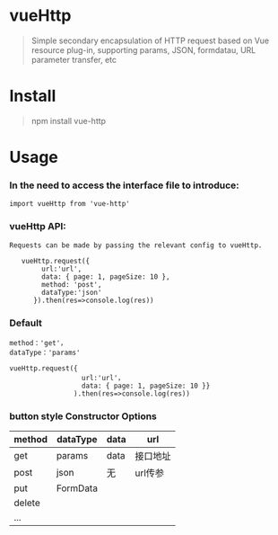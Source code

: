 # vueHttp
> Simple secondary encapsulation of HTTP request based on Vue resource plug-in, supporting params, JSON, formdatau, URL parameter transfer, etc
# Install
> npm install vue-http

# Usage
###   In the need to access the interface file to introduce:
    import vueHttp from 'vue-http'
### vueHttp API:
    Requests can be made by passing the relevant config to vueHttp.
  ```
     vueHttp.request({
          url:'url',
          data: { page: 1, pageSize: 10 },
          method: 'post',
          dataType:'json'
        }).then(res=>console.log(res))
  ```
### Default
    method：'get'，
    dataType：'params'
    
    vueHttp.request({
                      url:'url'，
                      data: { page: 1, pageSize: 10 }}
                    ).then(res=>console.log(res))
     

 ### button style Constructor Options
 
 method |dataType| data  | url      |
 ----   |-----   | ----- | ------   | 
 get    | params  | data | 接口地址 | 
 post   | json    | 无   | url传参  | 
 put    | FormData|                 | 
 delete |              
  ...   |   

